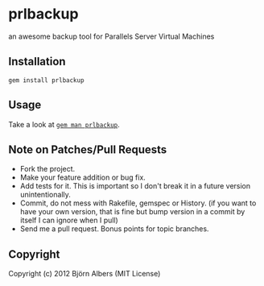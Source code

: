 prlbackup
=========

an awesome backup tool for Parallels Server Virtual Machines

Installation
------------

	gem install prlbackup

Usage
-----

Take a look at [`gem man prlbackup`](http://bjoernalbers.de/prlbackup/).

Note on Patches/Pull Requests
-----------------------------

* Fork the project.
* Make your feature addition or bug fix.
* Add tests for it. This is important so I don't break it in a future version unintentionally.
* Commit, do not mess with Rakefile, gemspec or History.
  (if you want to have your own version, that is fine but bump version in a commit by itself I can ignore when I pull)
* Send me a pull request. Bonus points for topic branches.

Copyright
---------

Copyright (c) 2012 Björn Albers (MIT License)
